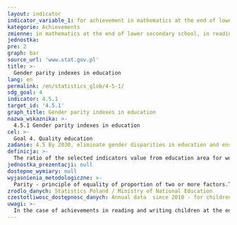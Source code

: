 ```yaml
---
layout: indicator
indicator_variable_1: for achievement in mathematics at the end of lower secondary school,for achievement in reading at the end of lower secondary school,for participation in pre-primary education of children in aged 6
kategorie: Achievements
zmienne: in mathematics at the end of lower secondary school, in reading at the end of lower secondary school,for participation in pre-primary education of children in aged 6
jednostka: 
pre: 2
graph: bar
source_url: 'www.stat.gov.pl'
title: >-
  Gender parity indexes in education
lang: en
permalink: /en/statistics_glob/4-5-1/
sdg_goal: 4
indicator: 4.5.1
target_id: '4.5.1'
graph_title: Gender parity indexes in education
nazwa_wskaznika: >-
  4.5.1 Gender parity indexes in education
cel: >-
  Goal 4. Quality education
zadanie: 4.5 By 2030, eliminate gender disparities in education and ensure equal access to all levels of education and vocational training for the vulnerable, including persons with disabilities, indigenous peoples and children in vulnerable situations
definicja: >-
  The ratio of the selected indicators value from education area for women to the value of these indicators for men.
jednostka_prezentacji: null
dostepne_wymiary: null
wyjasnienia_metodologiczne: >-
  Parity - principle of equality of proportion of two or more factors.The parity indices require data for specific groups and represent the ratio of the indicator value for one group to that of the other. Typically, likely more disadvantaged group is placed in the numerator. A value of exactly 1 indicates parity between two groups. The further from 1 the parity index lies, the greater the disparity between the two groups of interest.Gender parity index is the ratio of the value of a given indicator for women to its value for men.The base indices used to calculate gender parities in education (including methodological explanations) are available in the Sustainable Development Indicators Application (indicators 4.2.2 and 4.4.1).
zrodlo_danych: Statistics Poland / Ministry of National Education
czestotliwosc_dostępnosc_danych: Annual data  since 2010 - for children participation in pre-primary educationData every few years  since 2009 - for achievements in reading and writing children at the end of lower secondary school
uwagi: >-
  In the case of achievements in reading and writing children at the end of lover secondary school, the value of the indicator in 2010 is for 2009.
---
```

